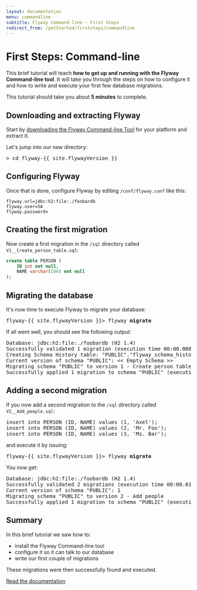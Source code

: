 ```yaml
---
layout: documentation
menu: commandline
subtitle: Flyway Command-line - First Steps
redirect_from: /getStarted/firststeps/commandline
---
```

# First Steps: Command-line

This brief tutorial will teach **how to get up and running with the Flyway Command-line tool**. It will take you through the
steps on how to configure it and how to write and execute your first few database migrations.

This tutorial should take you about **5 minutes** to complete.

## Downloading and extracting Flyway

Start by <a href="/download">downloading the Flyway Command-line Tool</a> for your platform and extract it.

Let's jump into our new directory:

<pre class="console"><span>&gt;</span> cd flyway-{{ site.flywayVersion }}</pre>

## Configuring Flyway

Once that is done, configure Flyway by editing `/conf/flyway.conf` like this:

```properties
flyway.url=jdbc:h2:file:./foobardb
flyway.user=SA
flyway.password=
```

## Creating the first migration

Now create a first migration in the `/sql` directory called `V1__Create_person_table.sql`:

```sql
create table PERSON (
    ID int not null,
    NAME varchar(100) not null
);
```

## Migrating the database

It's now time to execute Flyway to migrate your database:

<pre class="console"><span>flyway-{{ site.flywayVersion }}&gt;</span> flyway <strong>migrate</strong></pre>

If all went well, you should see the following output:

<pre class="console">Database: jdbc:h2:file:./foobardb (H2 1.4)
Successfully validated 1 migration (execution time 00:00.008s)
Creating Schema History table: "PUBLIC"."flyway_schema_history"
Current version of schema "PUBLIC": << Empty Schema >>
Migrating schema "PUBLIC" to version 1 - Create person table
Successfully applied 1 migration to schema "PUBLIC" (execution time 00:00.033s)</pre>

## Adding a second migration

If you now add a second migration to the <code>/sql</code> directory called <code>V2__Add_people.sql</code>:

<pre class="prettyprint">insert into PERSON (ID, NAME) values (1, 'Axel');
insert into PERSON (ID, NAME) values (2, 'Mr. Foo');
insert into PERSON (ID, NAME) values (3, 'Ms. Bar');</pre>

and execute it by issuing:

<pre class="console"><span>flyway-{{ site.flywayVersion }}&gt;</span> flyway <strong>migrate</strong></pre>

You now get:

<pre class="console">Database: jdbc:h2:file:./foobardb (H2 1.4)
Successfully validated 2 migrations (execution time 00:00.018s)
Current version of schema "PUBLIC": 1
Migrating schema "PUBLIC" to version 2 - Add people
Successfully applied 1 migration to schema "PUBLIC" (execution time 00:00.016s)</pre>

## Summary

In this brief tutorial we saw how to:
- install the Flyway Command-line tool
- configure it so it can talk to our database
- write our first couple of migrations

These migrations were then successfully found and executed.

<p class="next-steps">
    <a class="btn btn-primary" href="/documentation/usage/commandline">Read the documentation <i class="fa fa-arrow-right"></i></a>
</p>